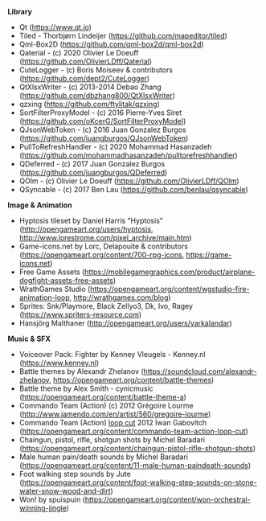 **Library**

- Qt (https://www.qt.io)
- Tiled - Thorbjørn Lindeijer (https://github.com/mapeditor/tiled)
- Qml-Box2D (https://github.com/qml-box2d/qml-box2d)
- Qaterial - (c) 2020 Olivier Le Doeuff (https://github.com/OlivierLDff/Qaterial)
- CuteLogger - (c) Boris Moiseev & contributors (https://github.com/dept2/CuteLogger)
- QtXlsxWriter - (c) 2013-2014 Debao Zhang (https://github.com/dbzhang800/QtXlsxWriter)
- qzxing (https://github.com/ftylitak/qzxing) 
- SortFilterProxyModel - (c) 2016 Pierre-Yves Siret (https://github.com/oKcerG/SortFilterProxyModel)
- QJsonWebToken - (c) 2016 Juan Gonzalez Burgos (https://github.com/juangburgos/QJsonWebToken)
- PullToRefreshHandler - (c) 2020 Mohammad Hasanzadeh (https://github.com/mohammadhasanzadeh/pulltorefreshhandler)
- QDeferred - (c) 2017 Juan Gonzalez Burgos (https://github.com/juangburgos/QDeferred)
- QOlm - (c) Olivier Le Doeuff (https://github.com/OlivierLDff/QOlm)
- QSyncable - (c) 2017 Ben Lau (https://github.com/benlau/qsyncable)


**Image & Animation**

- Hyptosis tileset by Daniel Harris "Hyptosis" (http://opengameart.org/users/hyptosis, http://www.lorestrome.com/pixel_archive/main.htm)
- Game-icons.net by Lorc, Delapouite & contributors (https://opengameart.org/content/700-rpg-icons, https://game-icons.net)
- Free Game Assets (https://mobilegamegraphics.com/product/airplane-dogfight-assets-free-assets)
- WrathGames Studio (https://opengameart.org/content/wgstudio-fire-animation-loop, http://wrathgames.com/blog)
- Sprites: Snk/Playmore, Black Zellyo3, Dk, Ivo, Ragey (https://www.spriters-resource.com)
- Hansjörg Malthaner (http://opengameart.org/users/varkalandar)

**Music & SFX**

- Voiceover Pack: Fighter by Kenney Vleugels - Kenney.nl (https://www.kenney.nl)
- Battle themes by Alexandr Zhelanov (https://soundcloud.com/alexandr-zhelanov, https://opengameart.org/content/battle-themes)
- Battle theme by Alex Smith - cynicmusic (https://opengameart.org/content/battle-theme-a)
- Commando Team (Action) (c) 2012  Grégoire Lourme (http://www.jamendo.com/en/artist/560/gregoire-lourme)
- Commando Team (Action) [loop cut](c) 2012 Iwan Gabovitch (https://opengameart.org/content/commando-team-action-loop-cut)
- Chaingun, pistol, rifle, shotgun shots by Michel Baradari (https://opengameart.org/content/chaingun-pistol-rifle-shotgun-shots)
- Male human pain/death sounds by Michel Baradari (https://opengameart.org/content/11-male-human-paindeath-sounds)
- Foot walking step sounds by Jute (https://opengameart.org/content/foot-walking-step-sounds-on-stone-water-snow-wood-and-dirt)
- Won! by spuispuin (https://opengameart.org/content/won-orchestral-winning-jingle)
